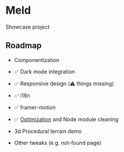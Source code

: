 # Meld

Showcase project


## Roadmap

- Componentization

- ✅ Dark mode integration

- ✅ Responsive design (⚠️ things missing)

- ✅ i18n

- ✅ framer-motion

- ✅ [Optimization](https://nextjs.org/docs/app/building-your-application/optimizing) and Node module cleaning

- 3d Procedural terrain demo

- Other tweaks (e.g. not-found page)
